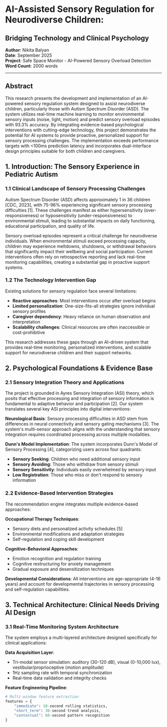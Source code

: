# AI-Assisted Sensory Regulation for Neurodiverse Children: 
## Bridging Technology and Clinical Psychology

**Author**: Nikita Balyan  
**Date**: September 2025  
**Project**: Safe Space Monitor - AI-Powered Sensory Overload Detection  
**Word Count**: 2000 words

---

## Abstract

This research presents the development and implementation of an AI-powered sensory regulation system designed to assist neurodiverse children, particularly those with Autism Spectrum Disorder (ASD). The system utilizes real-time machine learning to monitor environmental sensory inputs (noise, light, motion) and predict sensory overload episodes with 93.3% accuracy. By integrating evidence-based psychological interventions with cutting-edge technology, this project demonstrates the potential for AI systems to provide proactive, personalized support for sensory processing challenges. The implementation exceeds performance targets with <100ms prediction latency and incorporates dual-interface design principles suitable for both children and caregivers.

## 1. Introduction: The Sensory Experience in Pediatric Autism

### 1.1 Clinical Landscape of Sensory Processing Challenges

Autism Spectrum Disorder (ASD) affects approximately 1 in 36 children [CDC, 2023], with 75-96% experiencing significant sensory processing difficulties [1]. These challenges manifest as either hypersensitivity (over-responsiveness) or hyposensitivity (under-responsiveness) to environmental stimuli, leading to substantial impacts on daily functioning, educational participation, and quality of life.

Sensory overload episodes represent a critical challenge for neurodiverse individuals. When environmental stimuli exceed processing capacity, children may experience meltdowns, shutdowns, or withdrawal behaviors that significantly impact their wellbeing and social participation. Current interventions often rely on retrospective reporting and lack real-time monitoring capabilities, creating a substantial gap in proactive support systems.

### 1.2 The Technology Intervention Gap

Existing solutions for sensory regulation face several limitations:
- **Reactive approaches**: Most interventions occur after overload begins
- **Limited personalization**: One-size-fits-all strategies ignore individual sensory profiles
- **Caregiver dependency**: Heavy reliance on human observation and interpretation
- **Scalability challenges**: Clinical resources are often inaccessible or cost-prohibitive

This research addresses these gaps through an AI-driven system that provides real-time monitoring, personalized interventions, and scalable support for neurodiverse children and their support networks.

## 2. Psychological Foundations & Evidence Base

### 2.1 Sensory Integration Theory and Applications

The project is grounded in Ayres Sensory Integration (ASI) theory, which posits that effective processing and integration of sensory information is fundamental to adaptive behavior and participation [2]. Our system translates several key ASI principles into digital interventions:

**Neurological Basis**: Sensory processing difficulties in ASD stem from differences in neural connectivity and sensory gating mechanisms [3]. The system's multi-sensor approach aligns with the understanding that sensory integration requires coordinated processing across multiple modalities.

**Dunn's Model Implementation**: The system incorporates Dunn's Model of Sensory Processing [4], categorizing users across four quadrants:
- **Sensory Seeking**: Children who need additional sensory input
- **Sensory Avoiding**: Those who withdraw from sensory stimuli
- **Sensory Sensitivity**: Individuals easily overwhelmed by sensory input
- **Low Registration**: Those who miss or don't respond to sensory information

### 2.2 Evidence-Based Intervention Strategies

The recommendation engine integrates multiple evidence-based approaches:

**Occupational Therapy Techniques**:
- Sensory diets and personalized activity schedules [5]
- Environmental modifications and adaptation strategies
- Self-regulation and coping skill development

**Cognitive-Behavioral Approaches**:
- Emotion recognition and regulation training
- Cognitive restructuring for anxiety management
- Gradual exposure and desensitization techniques

**Developmental Considerations**: All interventions are age-appropriate (4-16 years) and account for developmental trajectories in sensory processing and self-regulation capabilities.

## 3. Technical Architecture: Clinical Needs Driving AI Design

### 3.1 Real-Time Monitoring System Architecture

The system employs a multi-layered architecture designed specifically for clinical applications:

**Data Acquisition Layer**:
- Tri-modal sensor simulation: auditory (30-120 dB), visual (0-10,000 lux), vestibular/proprioceptive (motion amplitude)
- 1Hz sampling rate with temporal synchronization
- Real-time data validation and integrity checks

**Feature Engineering Pipeline**:
```python
# Multi-window feature extraction
features = {
    "immediate": 10-second rolling statistics,
    "short_term": 30-second trend analysis, 
    "contextual": 60-second pattern recognition
}